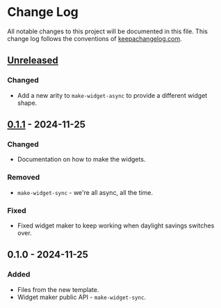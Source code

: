 # Change Log
All notable changes to this project will be documented in this file. This change log follows the conventions of [keepachangelog.com](http://keepachangelog.com/).

## [Unreleased]
### Changed
- Add a new arity to `make-widget-async` to provide a different widget shape.

## [0.1.1] - 2024-11-25
### Changed
- Documentation on how to make the widgets.

### Removed
- `make-widget-sync` - we're all async, all the time.

### Fixed
- Fixed widget maker to keep working when daylight savings switches over.

## 0.1.0 - 2024-11-25
### Added
- Files from the new template.
- Widget maker public API - `make-widget-sync`.

[Unreleased]: https://sourcehost.site/your-name/aoc-2024/compare/0.1.1...HEAD
[0.1.1]: https://sourcehost.site/your-name/aoc-2024/compare/0.1.0...0.1.1
